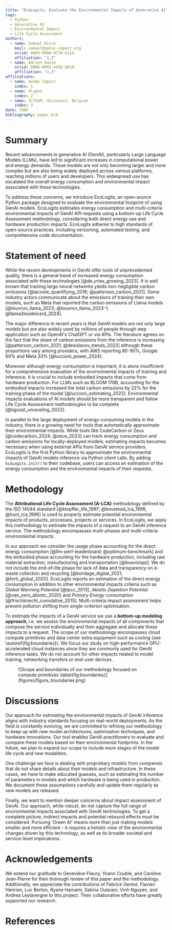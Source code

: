 ```yaml
---
title: "EcoLogits: Evaluate the Environmental Impacts of Generative AI"
tags:
  - Python
  - Generative AI
  - Environmental Impact
  - Life Cycle Assessment
authors:
  - name: Samuel Rincé
    mail: samuel@genai-impact.org
    orcid: 0009-0000-0739-6114
    affiliation: "1,2"
  - name: Adrien Banse
    orcid: 0000-0002-4456-6618
    affiliation: "1,3"
affiliations:
  - name: GenAI Impact
    index: 1
  - name: Alygne
    index: 2
  - name: ICTEAM, UCLouvain, Belgium
    index: 3
date: TODO
bibliography: paper.bib
---
```


# Summary

Recent advancements in generative AI (GenAI), particularly Large Language Models (LLMs), have led to significant increases in computational power and energy demands. These models are not only becoming larger and more complex but are also being widely deployed across various platforms, reaching millions of users and developers. This widespread use has escalated the overall energy consumption and environmental impact associated with these technologies.

To address these concerns, we introduce EcoLogits, an open-source Python package designed to evaluate the environmental footprint of using GenAI models. EcoLogits estimates energy consumption and multi-criteria environmental impacts of GenAI API requests using a bottom-up Life Cycle Assessment methodology, considering both direct energy use and hardware production impacts. EcoLogits adheres to high standards of open-source practices, including versioning, automated testing, and comprehensive code documentation.

# Statement of need

While the recent developments in GenAI offer tools of unprecedented quality, there is a general trend of increased energy consumption associated with these technologies [@de_vries_growing_2023]. It is well known that training large neural networks yields non-negligible carbon emissions [@lacoste_quantifying_2019; @patterson_carbon_2021]. Some industry actors communicate about the emissions of training their own models, such as Meta that reported the carbon emissions of Llama models [@touvron_llama_2023; @touvron_llama_2023-1; @llama3modelcard_2024].

The major difference in recent years is that GenAI models are not only large models but are also widely used by millions of people through wep application such as OpenAI's ChatGPT or via APIs. The literature agrees on the fact that the share of carbon emissions from the inference is increasing [@patterson_carbon_2021; @desislavov_trends_2023] although these proportions vary among providers, with AWS reporting 80-90%, Google 60% and Meta 33% [@luccioni_power_2024].

Moreover although energy consumption is important, it is alone insufficient for a comprehensive evaluation of the environmental impacts of training and inference. It is crucial to include embodied impacts that come from hardware production. For LLMs such as BLOOM 176B, accounting for the embodied impacts increased the total carbon emissions by 22% for the training phase of the model [@luccioni_estimating_2022]. Environmental impacts evaluations of AI models should be more transparent and follow Life Cycle Assessment methodologies to be complete [@ligozat_unraveling_2022].

In parallel to the large deployment of energy-consuming models in the industry, there is a growing need for tools that automatically approximate their environmental impacts. While tools like CodeCarbon or Zeus [@codecarbon_2024; @zeus_2023] can track energy consumption and carbon emissions for locally-deployed models, estimating impacts becomes necessary when using external APIs from GenAI service providers. EcoLogits is the first Python library to approximate the environmental impacts of GenAI models inference via Python client calls. By adding `EcoLogits.init()` to their codebase, users can access an estimation of the energy consumption and the environmental impacts of their requests.

# Methodology

The **Attributional Life Cycle Assessment (A-LCA)** methodology defined by the ISO 14044 standard [@klopffer_life_1997; @boustead_lca_1996; @hunt_lca_1996] is used to properly estimate potential environmental impacts of products, processes, projects or services. In EcoLogits, we apply this methodology to estimate the impacts of a request to an GenAI inference service. The methodology encompasses multi-phases and multi-criteria environmental impacts.

In our approach we consider the usage phase accounting for the direct energy consumption [@llm-perf-leaderboard; @optimum-benchmark] and the embodied phase accounting for the hardware production, including raw material extraction, manufacturing and transportation [@boaviztapi]. We do not include the end-of-life phase for lack of data and transparency on e-waste collection and recycling [@bordage_digital_2021; @forti_global_2020]. EcoLogits reports an estimation of the direct energy consumption in addition to other environmental impacts criteria such as *Global Warming Potential* [@ipcc_2013], *Abiotic Depletion Potential* [@van_oers_abiotic_2020] and *Primary Energy* consumption [@frischknecht_cumulative_2015]. Multi-criteria impact assessment helps prevent pollution shifting from single-criterion optimisation. 

To estimate the impacts of a GenAI service we use a **bottom-up modeling approach**, i.e. we assess the environmental impacts of all components that compose the service individually and then aggregate and allocate these impacts to a request. The scope of our methodology encompasses cloud compute primitives and data center extra equipment such as cooling (see \autoref{fig:boundaries}). We focus our study on high-performance GPU-accelerated cloud instances since they are commonly used for GenAI inference tasks. We do not account for other impacts related to model training, networking transfers or end-user devices.

<figure markdown="span">
  ![Scope and boundaries of our methodology focused on compute primitives \label{fig:boundaries}](figures/figure_boundaries.png)
</figure>

# Discussions 

Our approach for estimating the environmental impacts of GenAI inference aligns with industry standards focusing on real-world deployments. As the field is constantly evolving, we are committed to refining our methodology to keep up with new model architectures, optimization techniques, and hardware innovations. Our tool enables GenAI practitioners to evaluate and compare these models based on their environmental footprints. In the future, we plan to expand our scope to include more stages of the model life cycle and new modalities.

One challenge we face is dealing with proprietary models from companies that do not share details about their models and infrastructure. In these cases, we have to make educated guesses, such as estimating the number of parameters in models and which hardware is being used in production. We document these assumptions carefully and update them regularly as new models are released.

Finally, we want to mention deeper concerns about impact assessment of GenAI. Our approach, while robust, do not capture the full range of environmental impacts associated with GenAI technologies. To get a complete picture, indirect impacts and potential rebound effects must be considered. Pursuing 'Green AI' means more than just making models smaller and more efficient - it requires a holistic view of the environmental changes driven by this technology, as well as its broader societal and service-level implications.

# Acknowledgements

We extend our gratitude to Geneviève Fleury, Yoann Couble, and Caroline Jean-Pierre for their thorough review of this paper and the methodology. Additionally, we appreciate the contributions of Fabrice Gentot, Flavien Henrion, Luc Berton, Ryane Hamami, Sakina Ouisrani, Vinh Nguyen, and Andrea Leylavergne to this project. Their collaborative efforts have greatly supported our research.

# References
